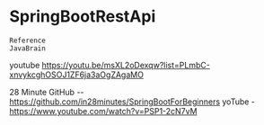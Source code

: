 # SpringBootRestApi


    Reference 
    JavaBrain
youtube 
https://youtu.be/msXL2oDexqw?list=PLmbC-xnvykcghOSOJ1ZF6ja3aOgZAgaMO



28 Minute
GitHub --https://github.com/in28minutes/SpringBootForBeginners
yoTube -   https://www.youtube.com/watch?v=PSP1-2cN7vM
